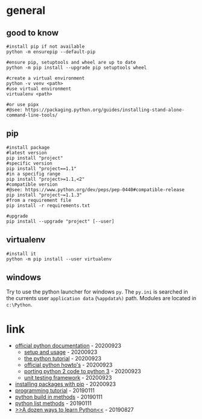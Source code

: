 # general

## good to know

```
#install pip if not available
python -m ensurepip --default-pip

#ensure pip, setuptools and wheel are up to date
python -m pip install --upgrade pip setuptools wheel

#create a virtual environment
python -v venv <path>
#use virtual environment
virtualenv <path>

#or use pipx
#@see: https://packaging.python.org/guides/installing-stand-alone-command-line-tools/
```

## pip

```
#install package
#latest version
pip install "project"
#specific version
pip install "project==1.1"
#in a specifig range
pip install "project>=1.1,<2"
#compatible version
#@see: https://www.python.org/dev/peps/pep-0440#compatible-release
pip install "project~=1.1.3"
#from a requirement file
pip install -r requirements.txt

#upgrade
pip install --upgrade "project" [--user]
```

## virtualenv

```
#install it
python -m pip install --user virtualenv
```

## windows

Try to use the python launcher for windows `py`.
The `py.ini` is searched in the currents user `application data` (`%appdata%)` path.
Modules are located in `c:\Python`.

# link

* [official python documentation](https://docs.python.org/) - 20200923
    * [setup and usage](https://docs.python.org/3/using/index.html) - 20200923
    * [the python tutorial](https://docs.python.org/3/tutorial/index.html) - 20200923
    * [official python howto's](https://docs.python.org/3/howto/index.html) - 20200923
    * [porting python 2 code to python 3](https://docs.python.org/3/howto/pyporting.html) - 20200923
    * [unit testing framework](https://docs.python.org/3/library/unittest.html) - 20200923
* [installing packages with pip](https://packaging.python.org/tutorials/installing-packages/) - 20200923
* [programming tutorial](https://www.programiz.com/python-programming/tutorial) - 20190111
* [python build in methods](https://www.programiz.com/python-programming/methods/built-in) - 20190111
* [python list methods](https://www.programiz.com/python-programming/methods/list) - 20190111
* [>>A dozen ways to learn Python<<](https://opensource.com/article/19/8/dozen-ways-learn-python) - 20190827

